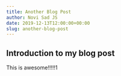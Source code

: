 ```yaml
---
title: Another Blog Post
author: Novi Sad JS
date: 2019-12-13T12:00:00+00:00
slug: another-blog-post
---
```


## Introduction to my blog post

This is awesome!!!!!1
